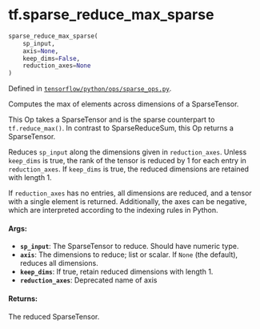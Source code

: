 <div itemscope itemtype="http://developers.google.com/ReferenceObject">
<meta itemprop="name" content="tf.sparse_reduce_max_sparse" />
</div>

# tf.sparse_reduce_max_sparse

``` python
sparse_reduce_max_sparse(
    sp_input,
    axis=None,
    keep_dims=False,
    reduction_axes=None
)
```



Defined in [`tensorflow/python/ops/sparse_ops.py`](https://www.tensorflow.org/code/tensorflow/python/ops/sparse_ops.py).

Computes the max of elements across dimensions of a SparseTensor.

This Op takes a SparseTensor and is the sparse counterpart to
`tf.reduce_max()`.  In contrast to SparseReduceSum, this Op returns a
SparseTensor.

Reduces `sp_input` along the dimensions given in `reduction_axes`.  Unless
`keep_dims` is true, the rank of the tensor is reduced by 1 for each entry in
`reduction_axes`. If `keep_dims` is true, the reduced dimensions are retained
with length 1.

If `reduction_axes` has no entries, all dimensions are reduced, and a tensor
with a single element is returned.  Additionally, the axes can be negative,
which are interpreted according to the indexing rules in Python.

#### Args:

* <b>`sp_input`</b>: The SparseTensor to reduce. Should have numeric type.
* <b>`axis`</b>: The dimensions to reduce; list or scalar. If `None` (the
    default), reduces all dimensions.
* <b>`keep_dims`</b>: If true, retain reduced dimensions with length 1.
* <b>`reduction_axes`</b>: Deprecated name of axis


#### Returns:

The reduced SparseTensor.